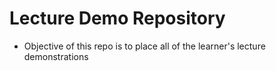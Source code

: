 # Lecture Demo Repository
* Objective of this repo is to place all of the learner's lecture demonstrations